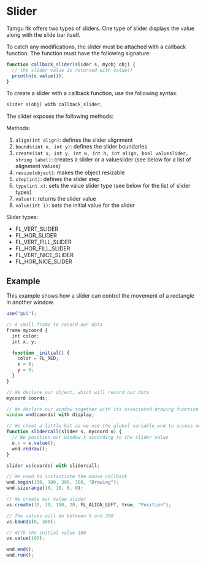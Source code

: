 # Slider

Tamgu ltk offers two types of sliders. One type of slider displays the value along with the slide bar itself.

To catch any modifications, the slider must be attached with a callback function. The function must have the following signature:

```javascript
function callback_slider(slider s, myobj obj) {
  // the slider value is returned with value()
  println(s.value());
}
```

To create a slider with a callback function, use the following syntax:

```javascript
slider s(obj) with callback_slider;
```

The slider exposes the following methods:

Methods:
1. `align(int align)`: defines the slider alignment
2. `bounds(int x, int y)`: defines the slider boundaries
3. `create(int x, int y, int w, int h, int align, bool valueslider, string label)`: creates a slider or a valueslider (see below for a list of alignment values)
4. `resize(object)`: makes the object resizable
5. `step(int)`: defines the slider step
6. `type(int x)`: sets the value slider type (see below for the list of slider types)
7. `value()`: returns the slider value
8. `value(int i)`: sets the initial value for the slider

Slider types:
- FL_VERT_SLIDER
- FL_HOR_SLIDER
- FL_VERT_FILL_SLIDER
- FL_HOR_FILL_SLIDER
- FL_VERT_NICE_SLIDER
- FL_HOR_NICE_SLIDER

## Example

This example shows how a slider can control the movement of a rectangle in another window.

```javascript
use("gui");

// A small frame to record our data
frame mycoord {
  int color;
  int x, y;

  function _initial() {
    color = FL_RED;
    x = 0;
    y = 0;
  }
}

// We declare our object, which will record our data
mycoord coords;

// We declare our window together with its associated drawing function and the object coord
window wnd(coords) with display;

// We cheat a little bit as we use the global variable wnd to access our window
function slidercall(slider s, mycoord o) {
  // We position our window X according to the slider value
  o.x = s.value();
  wnd.redraw();
}

slider vs(coords) with slidercall;

// We need to instantiate the mouse callback
wnd.begin(100, 100, 300, 300, "Drawing");
wnd.sizerange(10, 10, 0, 0);

// We create our value slider
vs.create(10, 10, 180, 20, FL_ALIGN_LEFT, true, "Position");

// The values will be between 0 and 300
vs.bounds(0, 300);

// With the initial value 100
vs.value(100);

wnd.end();
wnd.run();
```